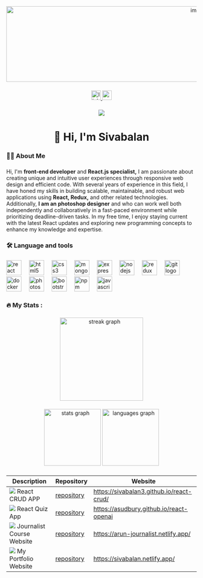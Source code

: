 <div align="center">
  <img height="200" width="1000" src="https://media.licdn.com/dms/image/D4E16AQHnUTI0OtVZ9Q/profile-displaybackgroundimage-shrink_350_1400/0/1690042450301?e=1720656000&v=beta&t=Px2Pmb5cb1GoiGMRIEcNIF_pH39csboy67j3452Hc54" alt="image" />
</div>

###

<div align="center">
  <a href="https://www.linkedin.com/in/sivabalan-m-reactjsdeveloper/" target="_blank">
    <img src="https://img.shields.io/static/v1?message=LinkedIn&logo=linkedin&label=&color=0077B5&logoColor=white&labelColor=&style=for-the-badge" height="25" alt="linkedin logo"  />
  </a>
  <a href="sivabalanm205@gmail.com" target="_blank">
    <img src="https://img.shields.io/static/v1?message=Gmail&logo=gmail&label=&color=D14836&logoColor=white&labelColor=&style=for-the-badge" height="25" alt="gmail logo"  />
  </a>
</div>

###

<div align="center">
  <img src="https://visitor-badge.laobi.icu/badge?page_id=Sivabalan3.Sivabalan3&"  />
</div>

###

<h1 align="center">👋 Hi, I'm Sivabalan</h1>

###

<h3 align="left">👩‍💻  About Me</h3>

###

<p align="left">Hi, I'm <b>front-end developer</b> and <b>React.js specialist,</b> I am passionate about creating unique and intuitive user experiences through responsive web design and efficient code. With several years of experience in this field, I have honed my skills in building scalable, maintainable, and robust web applications using <b>React, Redux,</b> and other related technologies. Additionally, <b>I am an photoshop designer</b> and who can work well both independently and collaboratively in a fast-paced environment while prioritizing deadline-driven tasks. In my free time, I enjoy staying current with the latest React updates and exploring new programming concepts to enhance my knowledge and expertise.</p>

###

<h3 align="left">🛠 Language and tools</h3>

###

<div align="left">
  <img src="https://cdn.jsdelivr.net/gh/devicons/devicon/icons/react/react-original.svg" height="40" alt="react logo"  />
  <img width="12" />
  <img src="https://cdn.jsdelivr.net/gh/devicons/devicon/icons/html5/html5-original.svg" height="40" alt="html5 logo"  />
  <img width="12" />
  <img src="https://cdn.jsdelivr.net/gh/devicons/devicon/icons/css3/css3-original.svg" height="40" alt="css3 logo"  />
  <img width="12" />
  <img src="https://cdn.jsdelivr.net/gh/devicons/devicon/icons/mongodb/mongodb-original.svg" height="40" alt="mongodb logo"  />
  <img width="12" />
  <img src="https://cdn.jsdelivr.net/gh/devicons/devicon/icons/express/express-original.svg" height="40" alt="express logo"  />
  <img width="12" />
  <img src="https://cdn.jsdelivr.net/gh/devicons/devicon/icons/nodejs/nodejs-original.svg" height="40" alt="nodejs logo"  />
  <img width="12" />
  <img src="https://cdn.jsdelivr.net/gh/devicons/devicon/icons/redux/redux-original.svg" height="40" alt="redux logo"  />
  <img width="12" />
  <img src="https://cdn.jsdelivr.net/gh/devicons/devicon/icons/git/git-original.svg" height="40" alt="git logo"  />
  <img width="12" />
  <img src="https://cdn.jsdelivr.net/gh/devicons/devicon/icons/docker/docker-original.svg" height="40" alt="docker logo"  />
  <img width="12" />
  <img src="https://cdn.jsdelivr.net/gh/devicons/devicon/icons/photoshop/photoshop-plain.svg" height="40" alt="photoshop logo"  />
  <img width="12" />

  <img src="https://cdn.jsdelivr.net/gh/devicons/devicon/icons/bootstrap/bootstrap-original.svg" height="40" alt="bootstrap logo"  />
  <img width="12" />
  <img src="https://cdn.jsdelivr.net/gh/devicons/devicon/icons/npm/npm-original-wordmark.svg" height="40" alt="npm logo"  />
  <img width="12" />
  <img src="https://cdn.jsdelivr.net/gh/devicons/devicon/icons/javascript/javascript-original.svg" height="40" alt="javascript logo"  />
</div>

###

<h3 align="left">🔥   My Stats :</h3>

###

<div align="center">
  <img src="https://streak-stats.demolab.com?user=Sivabalan3&locale=en&mode=daily&theme=dark&hide_border=false&border_radius=5&order=3" height="220" alt="streak graph"  />
</div>





###

<div align="center">
  <img src="https://github-readme-stats.vercel.app/api?username=Sivabalan3&hide_title=false&hide_rank=false&show_icons=true&include_all_commits=true&count_private=true&disable_animations=false&theme=dracula&locale=en&hide_border=false&order=1" height="150" alt="stats graph"  />
  <img src="https://github-readme-stats.vercel.app/api/top-langs?username=Sivabalan3&locale=en&hide_title=false&layout=compact&card_width=320&langs_count=5&theme=dracula&hide_border=false&order=2" height="150" alt="languages graph"  />
</div>

###
| Description                                                              | Repository                                                                | Website                                                                           |
| ------------------------------------------------------------------------ | ------------------------------------------------------------------------- | --------------------------------------------------------------------------------- |
| ![](/assets/img/git-repository-line.svg) React CRUD APP                        | [repository](https://github.com/Sivabalan3/react-crud)                        | https://sivabalan3.github.io/react-crud/                                       |
| ![](/assets/img/git-repository-line.svg) React Quiz App                    | [repository](https://github.com/Sivabalan3/quiz-react)                    | https://asudbury.github.io/react-openai                                    |
| ![](/assets/img/git-repository-line.svg) Journalist Course Website       | [repository](https://github.com/Sivabalan3/avesa-intern)                    | https://arun-journalist.netlify.app/                           |
| ![](/assets/img/git-repository-line.svg) My Portfolio Website             | [repository](https://github.com/Sivabalan3/Portfolio_Full_Stack)              | https://sivabalan.netlify.app/                                
                                

